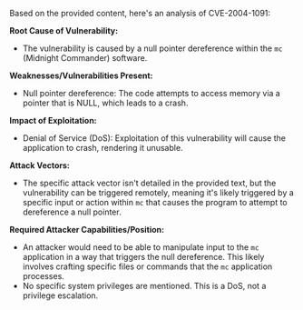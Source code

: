 Based on the provided content, here's an analysis of CVE-2004-1091:

**Root Cause of Vulnerability:**
- The vulnerability is caused by a null pointer dereference within the `mc` (Midnight Commander) software.

**Weaknesses/Vulnerabilities Present:**
- Null pointer dereference: The code attempts to access memory via a pointer that is NULL, which leads to a crash.

**Impact of Exploitation:**
- Denial of Service (DoS): Exploitation of this vulnerability will cause the application to crash, rendering it unusable.

**Attack Vectors:**
- The specific attack vector isn't detailed in the provided text, but the vulnerability can be triggered remotely, meaning it's likely triggered by a specific input or action within `mc` that causes the program to attempt to dereference a null pointer.

**Required Attacker Capabilities/Position:**
- An attacker would need to be able to manipulate input to the `mc` application in a way that triggers the null dereference. This likely involves crafting specific files or commands that the `mc` application processes.
- No specific system privileges are mentioned. This is a DoS, not a privilege escalation.
